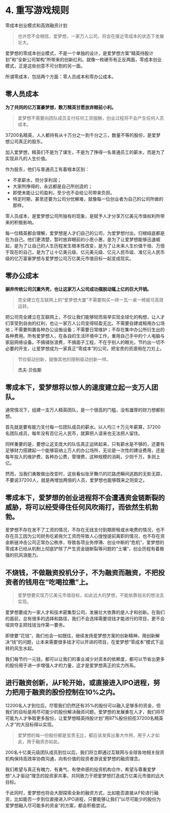 # 4. 重写游戏规则

零成本创业模式和高效融资计划

>也许您不会相信，爱梦想，一家万人公司，将会在接近零成本的状态下发展壮大。

爱梦想的零成本创业模式，不是一个单独的设计，是爱梦想方案“精英持股计划”和“全新公司架构”所带来的创新红利。就像一枚硬币有正反两面，零成本创业模式，正是这些创意不可分割的另一面。

所谓零成本，包括两个方面：零人员成本和零办公成本。

## 零人员成本

**为了共同的亿万富豪梦想，数万精英甘愿放弃眼前小利。**

>爱梦想不需要向团队成员支付任何工资报酬，创业过程将不会产生任何人员成本。

37200名精英，人人都持有从十万分之一到千分之三，数量不等的股份，是爱梦想公司真正的股东。

加入爱梦想，精英们不是为了谋生，不是为了挣得一名普通员工的薪水，而是为了实现非凡的人生价值。

作为股东，他们与普通员工有着根本区别：

- 不拿薪水，但分享利润；
- 大家所挣得的，永远都是自己所创造的；
- 即使未能让公司盈利，至少也不会给公司带来负担。
- 特定时期，甚至还要为公司分忧解难，就像每一位创业者为自己的公司所做的那样。

零人员成本，是爱梦想公司所独有的现象，是赋予人才分享万亿美元市值权利所带来的积极影响。

每一位精英都会理解，爱梦想是人才们自己的公司，为爱梦想付出，归根结底都是在为自己。他们更清楚，暂时放弃眼前的小恩小惠，是为了让爱梦想能够迅速崛起，是为了让自己的人生历程发生根本性改变，是为了让未来人生价值千倍、万倍于现在的自己，是为了让十亿美元级、亿元美元级、亿元人民币级、准亿元人民币级的亿万富豪梦想与爱梦想公司万亿美元市值目标一起变成现实。

## 零办公成本

**摒弃传统公司沉重外壳，也让这家万人公司成功摆脱动辄上亿的巨大开销。**

>完全建立在互联网上的“爱梦想大厦”不需要购买一砖一瓦一桌一椅就可高效运转。

把公司完全建立在互联网上，不仅让我们能够轻而易举实现全球化的构想，让人才们享受到自由的红利，也让一家万人公司变得轻盈无比。不需要自建或租用办公场地；不需要购置各种办公设施设备；不需要日常维护；不存在集中办公所衍生出的各种费用。所有爱梦想人，在各自的生活环境中工作，重用自己手中的个人电脑与家庭网络设备。不搞铺张浪费，不搞面子工程，不在乎别人的眼光，节约出一切不必要的开支，让爱梦想成为一家真正“零成本”的公司，把宝贵的资源用在刀刃上。

>节俭驱动创新，就像其他的限制驱动创新一样。
>
>**杰夫·贝佐斯**

## 零成本下，爱梦想将以惊人的速度建立起一支万人团队。

通常情况下，组建一支万人精英团队，是一个很高的门槛，没有雄厚的财力想都别想。

首先就是要有能力支付每一位团队成员的薪水。以人均三十万元年薪算，37200名团队成员，每年没有百亿元人民币，就算把人请来也无法把人留住。

同样重要的是，要想让这支庞大的队伍真正运转起来，只有薪水是不够的，还要有足够财力搭建起一个能够容纳上万人的办公场所，无论是一次性的建设费用，还是每年投入的维护费，各种办公费，管理费，这种规模的消耗，少则千万，多则上亿。

然而，当我们勇敢做出改变时，这些看似张牙舞爪的拦路虎瞬间逃跑的无影无踪，不要说37200人，就是再增加两倍的人员，爱梦想也能够既来之则安之。

## 零成本下，爱梦想的创业进程将不会遭遇资金链断裂的威胁，将可以经受得住任何风吹雨打，而依然生机勃勃。

爱梦想不存在发不了工资的情况，不存在无钱支付到期房租或水电费的情况，也不存在员工因为公司财务吃紧拖欠工资而导致人心惶惶提前离职的情况，也不存在资金断链冲击公司正常办公秩序，导致各项业务停滞、创业中断的“危机”，爱梦想的零成本已经从机制上彻底铲除了产生资金链断裂等问题的“土壤”，创业历程有着极强的抗风浪能力。

## 不烧钱，不做融资投机分子，不为融资而融资，不把投资者的钱用在“吃喝拉撒”上。

>爱梦想要实现万亿美元市值目标，如此远大的梦想，不能依靠拙劣的想法去实现。

爱梦想要成为一家人才和技术密集型公司，发展壮大依靠的是人才和创新。在我们的面前，总有很多的选择和路径，我们不会选择需要烧钱才能进行的项目，更不会喧宾夺主把找钱当作第一要务。

即使要“花钱”，我们也会一如既往，继续发扬爱梦想方案的创新精神，用创新解决“钱”的问题，让本来需要很多钱才可以开进的项目，在爱梦想“零成本”模式下运转的风生水起。

我们每节约一元钱，都可以让我们的事业减少对资本的依赖度，都可以节省出更多的股份用于进一步增强人才的力量，这才是爱梦想真正的实力所系。

## 进行融资创新，从F轮开始，或直接进入IPO进程，努力把用于融资的股份控制在10%之内。

12200名人才到位后，尽管我们仍然还有35%的股份可以融入足够多的资金，但我们的目标是用尽可能少的股份解决融资问题。爱梦想的发展重在人才，我们将尽可能为人才争取更多股份，让爱梦想精英持股计划“用87%股份招揽37200名精英人才”的大目标得以实现。

>爱梦想的每一份股份都是宝贵无比，都应该发挥出重大作用，用于人才如此，用于融资亦如此。

200名十亿美元级团队成员到位以后，我们将立即通过互联网与全球各地相关投资机构保持高效率协商沟通，向有价值的投资者游说爱梦想的融资理念。

我们希望与真正有魄力、有勇气、有使命感的投资机构合作，希望与尊重爱梦想“人才驱动”理念的投资家共事，共同致力于把爱梦想打造成万亿美元市值的远大目标。

于此同时，爱梦想也将会大胆探索全新的融资方式，比如能否直接从F轮进行融资，比如能否一步到位直接进入IPO进程，只要能够让我们“以尽可能少的股份为爱梦想融入尽可能多的资金”的方案，都会积极尝试。
